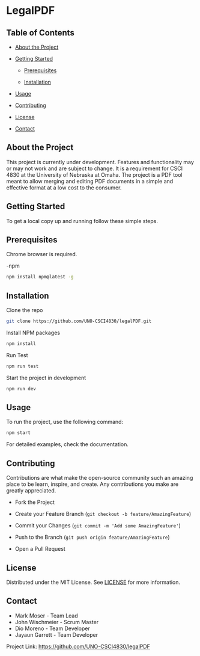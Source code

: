 <!-- Project Title -->

# LegalPDF

<!-- TABLE OF CONTENTS -->

## Table of Contents

- [About the Project](#about-the-project)

- [Getting Started](#getting-started)

  - [Prerequisites](#prerequisites)

  - [Installation](#installation)

- [Usage](#usage)

- [Contributing](#contributing)

- [License](#license)

- [Contact](#contact)

<!-- About the Project -->

## About the Project

This project is currently under development. Features and functionality may or may not work and are subject to change.
It is a requirement for CSCI 4830 at the University of Nebraska at Omaha. The project is a PDF tool meant to allow merging and editing PDF documents in a simple and effective format at a low cost to the consumer.

<!-- Getting Started -->

## Getting Started

To get a local copy up and running follow these simple steps.

<!-- Prerequisites -->

## Prerequisites

Chrome browser is required.

-npm

```sh
npm install npm@latest -g
```

<!-- Installation -->

## Installation

Clone the repo

```sh
git clone https://github.com/UNO-CSCI4830/legalPDF.git
```
Install NPM packages

```sh
npm install
```

Run Test

```sh
npm run test
```

Start the project in development

```sh
npm run dev
```

<!-- Usage -->

## Usage

To run the project, use the following command:

```sh
npm start
```
For detailed examples, check the documentation.

<!-- Contributing -->

## Contributing

Contributions are what make the open-source community such an amazing place to be learn, inspire, and create. Any contributions you make are greatly appreciated.

- Fork the Project

- Create your Feature Branch (`git checkout -b feature/AmazingFeature`)

- Commit your Changes (`git commit -m 'Add some AmazingFeature'`)

- Push to the Branch (`git push origin feature/AmazingFeature`)

- Open a Pull Request

<!-- License -->

## License

Distributed under the MIT License. See [LICENSE](LICENSE) for more information.

<!-- Contact -->

## Contact

- Mark Moser - Team Lead
- John Wischmeier - Scrum Master
- Dio Moreno - Team Developer
- Jayaun Garrett - Team Developer

Project Link: https://github.com/UNO-CSCI4830/legalPDF
